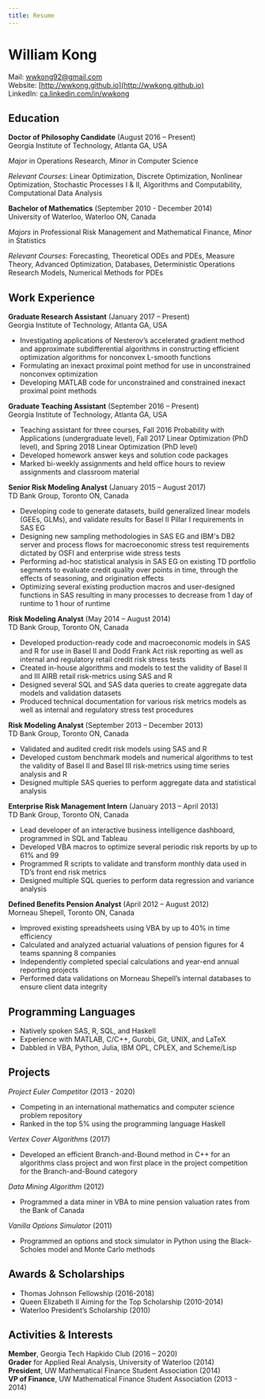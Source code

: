 ```yaml
---
title: Resume
---
```


# William Kong #

Mail: [wwkong92@gmail.com](mailto:wwkong92@gmail.com)  
Website: [http://wwkong.github.io](http://wwkong.github.io)  
LinkedIn: [ca.linkedin.com/in/wwkong](http://ca.linkedin.com/in/wwkong)

## Education ##

**Doctor of Philosophy Candidate** (August 2016 – Present)  
Georgia Institute of Technology, Atlanta GA, USA  

*Major* in Operations Research, *Minor* in Computer Science  

*Relevant Courses*: Linear Optimization, Discrete Optimization, Nonlinear Optimization, Stochastic Processes I & II, Algorithms and Computability, Computational Data Analysis  

**Bachelor of Mathematics** (September 2010 - December 2014)  
University of Waterloo, Waterloo ON, Canada   

*Majors* in Professional Risk Management and Mathematical Finance, *Minor* in Statistics  

*Relevant Courses*: Forecasting, Theoretical ODEs and PDEs, Measure Theory, Advanced Optimization,
Databases, Deterministic Operations Research Models, Numerical Methods for PDEs

## Work Experience ##

**Graduate Research Assistant** (January 2017 – Present)  
Georgia Institute of Technology, Atlanta GA, USA

* Investigating applications of Nesterov’s accelerated gradient method and approximate subdifferential algorithms in constructing efficient optimization algorithms for nonconvex L-smooth functions
* Formulating an inexact proximal point method for use in unconstrained nonconvex optimization
* Developing MATLAB code for unconstrained and constrained inexact proximal point methods

**Graduate Teaching Assistant** (September 2016 – Present)  
Georgia Institute of Technology, Atlanta GA, USA

* Teaching assistant for three courses, Fall 2016 Probability with Applications (undergraduate level), Fall 2017 Linear Optimization (PhD level), and Spring 2018 Linear Optimization (PhD level)
* Developed homework answer keys and solution code packages
* Marked bi-weekly assignments and held office hours to review assignments and classroom material

**Senior Risk Modeling Analyst** (January 2015 – August 2017)  
TD Bank Group, Toronto ON, Canada

* Developing code to generate datasets, build generalized linear models (GEEs, GLMs), and validate results for Basel II Pillar I requirements in SAS EG
* Designing new sampling methodologies in SAS EG and IBM's DB2 server and process flows for macroeconomic stress test requirements dictated by OSFI and enterprise wide stress tests
* Performing ad-hoc statistical analysis in SAS EG on existing TD portfolio segments to evaluate credit quality over points in time, through the effects of seasoning, and origination effects
* Optimizing several existing production macros and user-designed functions in SAS resulting in many processes to decrease from 1 day of runtime to 1 hour of runtime

**Risk Modeling Analyst** (May 2014 – August 2014)  
TD Bank Group, Toronto ON, Canada

* Developed production-ready code and macroeconomic models in SAS and R for use in Basel II and
Dodd Frank Act risk reporting as well as internal and regulatory retail credit risk stress tests
* Created in-house algorithms and models to test the validity of Basel II and III AIRB retail risk-metrics
using SAS and R
* Designed several SQL and SAS data queries to create aggregate data models and validation datasets
* Produced technical documentation for various risk metrics models as well as internal and regulatory
stress test procedures

**Risk Modeling Analyst** (September 2013 – December 2013)  
TD Bank Group, Toronto ON, Canada

* Validated and audited credit risk models using SAS and R
* Developed custom benchmark models and numerical algorithms to test the validity of Basel II and
Basel III risk-metrics using time series analysis and R
* Designed multiple SAS queries to perform aggregate data and statistical analysis

**Enterprise Risk Management Intern** (January 2013 – April 2013)  
TD Bank Group, Toronto ON, Canada

* Lead developer of an interactive business intelligence dashboard, programmed in SQL and Tableau
* Developed VBA macros to optimize several periodic risk reports by up to 61% and 99
* Programmed R scripts to validate and transform monthly data used in TD’s front end risk metrics
* Designed multiple SQL queries to perform data regression and variance analysis

**Defined Benefits Pension Analyst** (April 2012 – August 2012)  
Morneau Shepell, Toronto ON, Canada

* Improved existing spreadsheets using VBA by up to 40% in time efficiency
* Calculated and analyzed actuarial valuations of pension figures for 4 teams spanning 8 companies
* Independently completed special calculations and year-end annual reporting projects
* Performed data validations on Morneau Shepell’s internal databases to ensure client data integrity

## Programming Languages ##
* Natively spoken SAS, R, SQL, and Haskell
* Experience with MATLAB, C/C++, Gurobi, Git, UNIX, and LaTeX
* Dabbled in VBA, Python, Julia, IBM OPL, CPLEX, and Scheme/Lisp

## Projects ##

*Project Euler Competitor* (2013 - 2020)

* Competing in an international mathematics and computer science problem repository
* Ranked in the top 5% using the programming language Haskell

*Vertex Cover Algorithms* (2017)  

* Developed an efficient Branch-and-Bound method in C++ for an algorithms class project and won first place in the project competition for the Branch-and-Bound category

*Data Mining Algorithm* (2012)

* Programmed a data miner in VBA to mine pension valuation rates from the Bank of Canada

*Vanilla Options Simulator* (2011)

* Programmed an options and stock simulator in Python using the Black-Scholes model and Monte
Carlo methods

## Awards & Scholarships ##
* Thomas Johnson Fellowship (2016-2018)
* Queen Elizabeth II Aiming for the Top Scholarship (2010-2014)
* Waterloo President’s Scholarship (2010)

## Activities & Interests ##
**Member**, Georgia Tech Hapkido Club (2016 – 2020)  
**Grader** for Applied Real Analysis, University of Waterloo (2014)  
**President**, UW Mathematical Finance Student Association (2014)  
**VP of Finance**, UW Mathematical Finance Student Association (2013 - 2014) 